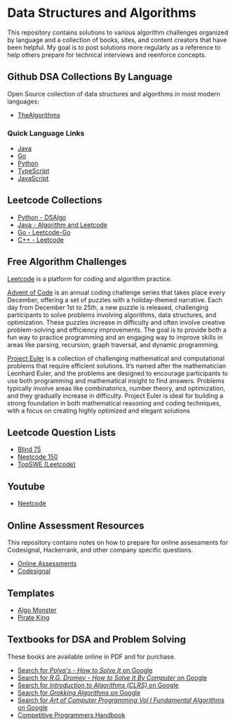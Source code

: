 # Data Structures and Algorithms

This repository contains solutions to various algorithm challenges organized by 
language and a collection of books, sites, and content creators that have been helpful. 
My goal is to post solutions more regularly as a reference to help others prepare for 
technical interviews and reenforce concepts. 

## Github DSA Collections By Language

Open Source collection of data structures and algorithms in most modern languages:

- [TheAlgorithms](https://github.com/thealgorithms)

### Quick Language Links

- [Java](https://github.com/TheAlgorithms/Java/tree/master)
- [Go](https://github.com/TheAlgorithms/Go)
- [Python](https://github.com/TheAlgorithms/Python)
- [TypeScript](https://github.com/TheAlgorithms/TypeScript)
- [JavaScript](https://github.com/TheAlgorithms/JavaScript)

## Leetcode Collections 

- [Python - DSAlgo](https://github.com/SamirPaulb/DSAlgo)
- [Java - Algorithm and Leetcode](https://github.com/Seanforfun/Algorithm-and-Leetcode?tab=readme-ov-file)
- [Go - Leetcode-Go](https://github.com/halfrost/LeetCode-Go)
- [C++ - Leetcode](https://github.com/haoel/leetcode)

## Free Algorithm Challenges

[Leetcode](https://leetcode.com/) is a platform for coding and algorithm practice.

[Advent of Code](https://adventofcode.com/) is an annual coding challenge series that takes place every December, offering a set of puzzles with a holiday-themed narrative. Each day from December 1st to 25th, a new puzzle is released, challenging participants to solve problems involving algorithms, data structures, and optimization. These puzzles increase in difficulty and often involve creative problem-solving and efficiency improvements. The goal is to provide both a fun way to practice programming and an engaging way to improve skills in areas like parsing, recursion, graph traversal, and dynamic programming.

[Project Euler](https://projecteuler.net/) is a collection of challenging mathematical and computational problems that require efficient solutions. It’s named after the mathematician Leonhard Euler, and the problems are designed to encourage participants to use both programming and mathematical insight to find answers. Problems typically involve areas like combinatorics, number theory, and optimization, and they gradually increase in difficulty. Project Euler is ideal for building a strong foundation in both mathematical reasoning and coding techniques, with a focus on creating highly optimized and elegant solutions


## Leetcode Question Lists
- [Blind 75](https://leetcode.com/discuss/general-discussion/460599/blind-75-leetcode-questions)
- [Neetcode 150](https://neetcode.io/practice)
- [TopSWE (Leetcode)](https://topswe.com/)

## Youtube
- [Neetcode](https://www.youtube.com/c/neetcode)

## Online Assessment Resources

This repository contains notes on how to prepare for online assessments for Codesignal, Hackerrank, and 
other company specific questions. 

- [Online Assessments](https://github.com/Leader-board/OA-and-Interviews/tree/main)
- [Codesignal](https://github.com/Leader-board/OA-and-Interviews/blob/main/media/General-Coding-Skills-Evaluation-Framework-CodeSignal-Skills-Evaluation-Lab-Short.pdf)

## Templates

- [Algo Monster](https://algo.monster/templates)
- [Pirate King](https://www.piratekingdom.com/leetcode/templates)


## Textbooks for DSA and Problem Solving  

These books are available online in PDF and for purchase. 

- [Search for *Polya's - How to Solve It* on Google](https://www.google.com/search?q=Polya's+-+How+to+Solve+It)
- [Search for *R.G. Dromey - How to Solve It By Computer* on Google](https://www.google.com/search?q=R.G.+Dromey+-+How+to+Solve+It+By+Computer)
- [Search for *Introduction to Algorithms (CLRS)* on Google](https://www.google.com/search?q=Introduction+to+Algorithms+CLRS)
- [Search for *Grokking Algorithms* on Google](https://www.google.com/search?q=Grokking+Algorithms)
- [Search for *Art of Computer Programming Vol I Fundamental Algorithms* on Google](https://www.google.com/search?q=Art+of+Computer+Programming+Vol+I+Fundamental+Algorithms)
- [Competitive Programmers Handbook](https://cses.fi/book/book.pdf)







